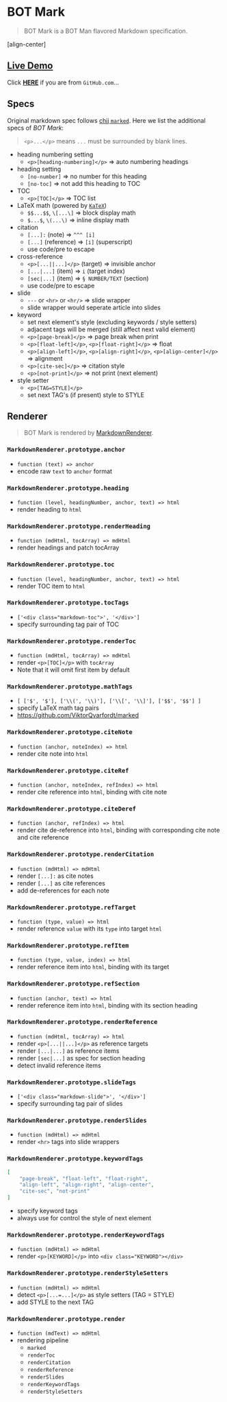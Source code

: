 ﻿# BOT Mark

> BOT Mark is a BOT Man flavored Markdown specification.

[align-center]

## [Live Demo](BOT-Mark-Demo.md)

Click **[HERE](https://BOT-Man-JL.github.io/articles/?post=misc/BOT-Mark-Demo)** if you are from `GitHub.com`...

## Specs

Original markdown spec follows [chjj `marked`](https://github.com/chjj/marked).
Here we list the additional specs of _BOT Mark_:

> `<p>...</p>` means `...` must be surrounded by blank lines.

- heading numbering setting
  - `<p>[heading-numbering]</p>` => auto numbering headings
- heading setting
  - `[no-number]` => no number for this heading
  - `[no-toc]` => not add this heading to TOC
- TOC
  - `<p>[TOC]</p>` => TOC list
- LaTeX math (powered by [`KaTeX`](https://github.com/Khan/KaTeX))
  - `$$...$$`, `\[...\]` => block display math
  - `$...$`, `\(...\)` => inline display math
- citation
  - `[...]:` (note) => `^^^ [i]`
  - `[...]` (reference) => `[i]` (superscript)
  - use code/pre to escape
- cross-reference
  - `<p>[...||...]</p>` (target) => invisible anchor
  - `[...|...]` (item) => `i` (target index)
  - `[sec|...]` (item) => `§ NUMBER/TEXT` (section)
  - use code/pre to escape
- slide
  - `---` or `<hr>` or `<hr/>` => slide wrapper
  - slide wrapper would seperate article into slides
- keyword
  - set next element's style (excluding keywords / style setters)
  - adjacent tags will be merged (still affect next valid element)
  - `<p>[page-break]</p>` => page break when print
  - `<p>[float-left]</p>`, `<p>[float-right]</p>` => float
  - `<p>[align-left]</p>`, `<p>[align-right]</p>`, `<p>[align-center]</p>` => alignment
  - `<p>[cite-sec]</p>` => citation style
  - `<p>[not-print]</p>` => not print (next element)
- style setter
  - `<p>[TAG=STYLE]</p>`
  - set next TAG's (if present) style to STYLE

## Renderer

> BOT Mark is rendered by [MarkdownRenderer](../../javascripts/bot-mark.js).

### `MarkdownRenderer.prototype.anchor`

- `function (text) => anchor`
- encode raw `text` to `anchor` format

### `MarkdownRenderer.prototype.heading`

- `function (level, headingNumber, anchor, text) => html`
- render heading to `html`

### `MarkdownRenderer.prototype.renderHeading`

- `function (mdHtml, tocArray) => mdHtml`
- render headings and patch tocArray

### `MarkdownRenderer.prototype.toc`

- `function (level, headingNumber, anchor, text) => html`
- render TOC item to `html`

### `MarkdownRenderer.prototype.tocTags`

- `['<div class="markdown-toc">', '</div>']`
- specify surrounding tag pair of TOC

### `MarkdownRenderer.prototype.renderToc`

- `function (mdHtml, tocArray) => mdHtml`
- render `<p>[TOC]</p>` with `tocArray`
- Note that it will omit first item by default

### `MarkdownRenderer.prototype.mathTags`

- `[ ['$', '$'], ['\\(', '\\)'], ['\\[', '\\]'], ['$$', '$$'] ]`
- specify LaTeX math tag pairs
- https://github.com/ViktorQvarfordt/marked

### `MarkdownRenderer.prototype.citeNote`

- `function (anchor, noteIndex) => html`
- render cite note into `html`

### `MarkdownRenderer.prototype.citeRef`

- `function (anchor, noteIndex, refIndex) => html`
- render cite reference into `html`, binding with cite note

### `MarkdownRenderer.prototype.citeDeref`

- `function (anchor, refIndex) => html`
- render cite de-reference into `html`, binding with corresponding cite note and cite reference

### `MarkdownRenderer.prototype.renderCitation`

- `function (mdHtml) => mdHtml`
- render `[...]:` as cite notes
- render `[...]` as cite references
- add de-references for each note

### `MarkdownRenderer.prototype.refTarget`

- `function (type, value) => html`
- render reference `value` with its `type` into target `html`

### `MarkdownRenderer.prototype.refItem`

- `function (type, value, index) => html`
- render reference item into `html`, binding with its target

### `MarkdownRenderer.prototype.refSection`

- `function (anchor, text) => html`
- render reference item into `html`, binding with its section heading

### `MarkdownRenderer.prototype.renderReference`

- `function (mdHtml, tocArray) => html`
- render `<p>[...||...]</p>` as reference targets
- render `[...|...]` as reference items
- render `[sec|...]` as spec for section heading
- detect invalid reference items

### `MarkdownRenderer.prototype.slideTags`

- `['<div class="markdown-slide">', '</div>']`
- specify surrounding tag pair of slides

### `MarkdownRenderer.prototype.renderSlides`

- `function (mdHtml) => mdHtml`
- render `<hr>` tags into slide wrappers

### `MarkdownRenderer.prototype.keywordTags`

``` json
[
    "page-break", "float-left", "float-right",
    "align-left", "align-right", "align-center",
    "cite-sec", "not-print"
]
```

- specify keyword tags
- always use for control the style of next element

### `MarkdownRenderer.prototype.renderKeywordTags`

- `function (mdHtml) => mdHtml`
- render `<p>[KEYWORD]</p>` into `<div class="KEYWORD"></div>`

### `MarkdownRenderer.prototype.renderStyleSetters`

- `function (mdHtml) => mdHtml`
- detect `<p>[...=...]</p>` as style setters (TAG = STYLE)
- add STYLE to the next TAG

### `MarkdownRenderer.prototype.render`

- `function (mdText) => mdHtml`
- rendering pipeline
  - `marked`
  - `renderToc`
  - `renderCitation`
  - `renderReference`
  - `renderSlides`
  - `renderKeywordTags`
  - `renderStyleSetters`
